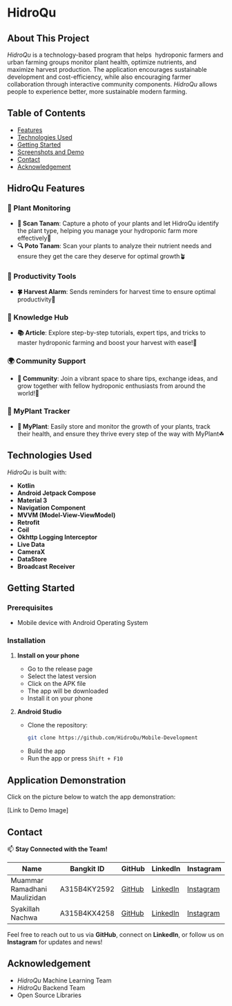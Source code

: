 # HidroQu

## About This Project

*HidroQu* is a technology-based program that helps  hydroponic farmers and urban farming groups monitor plant health, optimize nutrients, and maximize harvest production. The application encourages sustainable development and cost-efficiency, while also encouraging farmer collaboration through interactive community components. *HidroQu* allows people to experience better, more sustainable modern farming.

## Table of Contents
- [Features](#hidroqu-features)
- [Technologies Used](#technologies-used)
- [Getting Started](#getting-started)
- [Screenshots and Demo](#application-demonstration)
- [Contact](#contact)
- [Acknowledgement](#acknowledgement)

## HidroQu Features

### 🌱 Plant Monitoring
- **📸 Scan Tanam**: Capture a photo of your plants and let HidroQu identify the plant type, helping you manage your hydroponic farm more effectively🌱
- **🔍 Poto Tanam**: Scan your plants to analyze their nutrient needs and ensure they get the care they deserve for optimal growth🪴

### 📅 Productivity Tools
- **🍀 Harvest Alarm**: Sends reminders for harvest time to ensure optimal productivity🌿

### 📖 Knowledge Hub
- **📚 Article**: Explore step-by-step tutorials, expert tips, and tricks to master hydroponic farming and boost your harvest with ease!🌿

### 🌍 Community Support
- **🤝 Community**: Join a vibrant space to share tips, exchange ideas, and grow together with fellow hydroponic enthusiasts from around the world!🌱

### 💾 MyPlant Tracker
- **🌱 MyPlant**: Easily store and monitor the growth of your plants, track their health, and ensure they thrive every step of the way with MyPlant☘
  
## Technologies Used

*HidroQu* is built with:

- **Kotlin**
- **Android Jetpack Compose**
- **Material 3**
- **Navigation Component**
- **MVVM (Model-View-ViewModel)**
- **Retrofit**
- **Coil**
- **Okhttp Logging Interceptor**
- **Live Data**
- **CameraX**
- **DataStore**
- **Broadcast Receiver**

## Getting Started

### Prerequisites
- Mobile device with Android Operating System

### Installation

1. **Install on your phone**
   - Go to the release page
   - Select the latest version
   - Click on the APK file
   - The app will be downloaded
   - Install it on your phone

2. **Android Studio**
   - Clone the repository:
     ```bash
     git clone https://github.com/HidroQu/Mobile-Development
     ```
   - Build the app
   - Run the app or press `Shift + F10`

## Application Demonstration
Click on the picture below to watch the app demonstration:

[Link to Demo Image]


## **Contact**

📫 **Stay Connected with the Team!**

| Name                          | Bangkit ID         | GitHub                                      | LinkedIn                                   | Instagram               |
|-------------------------------|--------------------|---------------------------------------------|-------------------------------------------|-------------------------|
| Muammar Ramadhani Maulizidan   | A315B4KY2592          | [GitHub](https://github.com/muammarRM)      | [LinkedIn](https://www.linkedin.com/in/muammarRM) | [Instagram](https://www.instagram.com/zii_ovt) |
| Syakillah Nachwa               | A315B4KX4258         | [GitHub](https://github.com/Chwakillah)     | [LinkedIn](https://www.linkedin.com/in/chwakillah) | [Instagram](https://www.instagram.com/chwakillah) |

Feel free to reach out to us via **GitHub**, connect on **LinkedIn**, or follow us on **Instagram** for updates and news!

## Acknowledgement

- *HidroQu* Machine Learning Team
- *HidroQu* Backend Team
- Open Source Libraries

